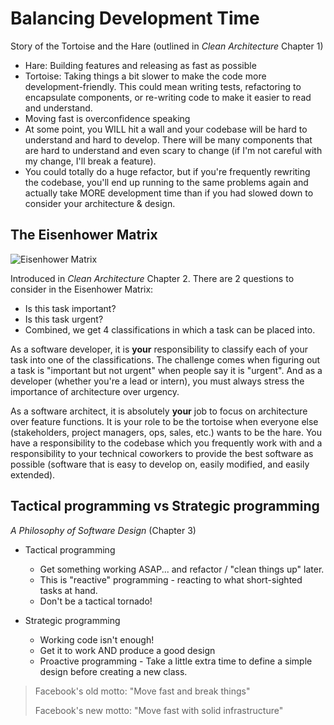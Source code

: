 # Balancing Development Time

Story of the Tortoise and the Hare (outlined in *Clean Architecture* Chapter 1)

- Hare: Building features and releasing as fast as possible
- Tortoise: Taking things a bit slower to make the code more development-friendly. This could mean writing tests, refactoring to encapsulate components, or re-writing code to make it easier to read and understand.
- Moving fast is overconfidence speaking
- At some point, you WILL hit a wall and your codebase will be hard to understand and hard to develop. There will be many components that are hard to understand and even scary to change (if I'm not careful with my change, I'll break a feature).
- You could totally do a huge refactor, but if you're frequently rewriting the codebase, you'll end up running to the same problems again and actually take MORE development time than if you had slowed down to consider your architecture & design.

## The Eisenhower Matrix

![Eisenhower Matrix](../images/eisenhower_matrix.png)

Introduced in *Clean Architecture* Chapter 2. There are 2 questions to consider in the Eisenhower Matrix:
- Is this task important?
- Is this task urgent?
- Combined, we get 4 classifications in which a task can be placed into.

As a software developer, it is **your** responsibility to classify each of your task into one of the classifications. The challenge comes when figuring out a task is "important but not urgent" when people say it is "urgent". And as a developer (whether you're a lead or intern), you must always stress the importance of architecture over urgency. 

As a software architect, it is absolutely **your** job to focus on architecture over feature functions. It is your role to be the tortoise when everyone else (stakeholders, project managers, ops, sales, etc.) wants to be the hare. You have a responsibility to the codebase which you frequently work with and a responsibility to your technical coworkers to provide the best software as possible (software that is easy to develop on, easily modified, and easily extended).

## Tactical programming vs Strategic programming

*A Philosophy of Software Design* (Chapter 3)

- Tactical programming
  - Get something working ASAP... and refactor / "clean things up" later.
  - This is "reactive" programming - reacting to what short-sighted tasks at hand.
  - Don't be a tactical tornado!

- Strategic programming
  - Working code isn't enough!
  - Get it to work AND produce a good design
  - Proactive programming - Take a little extra time to define a simple design before creating a new class.

> Facebook's old motto: "Move fast and break things"
>
> Facebook's new motto: "Move fast with solid infrastructure"